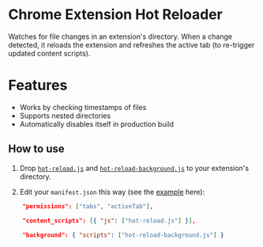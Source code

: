 # Chrome Extension Hot Reloader

Watches for file changes in an extension's directory. When a change detected, it reloads the extension and refreshes the active tab (to re-trigger updated content scripts).

# Features

- Works by checking timestamps of files
- Supports nested directories
- Automatically disables itself in production build

## How to use

1. Drop [`hot-reload.js`](https://github.com/xpl/crx-hotreload/blob/master/hot-reload.js) and [`hot-reload-background.js`](https://github.com/xpl/crx-hotreload/blob/master/hot-reload-background.js) to your extension's directory.

2. Edit your `manifest.json` this way (see the [example](https://github.com/xpl/crx-hotreload/blob/master/hot-reload.js) here):

```json
    "permissions": ["tabs", "activeTab"],

    "content_scripts": [{ "js": ["hot-reload.js"] }],
    
    "background": { "scripts": ["hot-reload-background.js"] }
```
